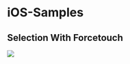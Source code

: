# iOS-Samples


## Selection With Forcetouch

![](https://user-images.githubusercontent.com/14218787/44893299-5c602480-ad25-11e8-8f1f-1c21cecfab75.gif)
